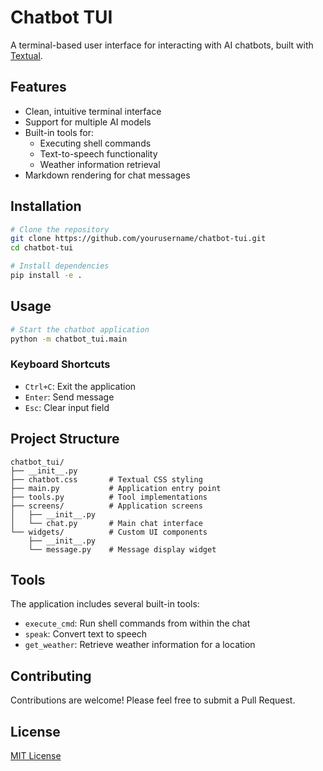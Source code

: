 # Chatbot TUI

A terminal-based user interface for interacting with AI chatbots, built with [Textual](https://textual.io/).

## Features

- Clean, intuitive terminal interface
- Support for multiple AI models
- Built-in tools for:
  - Executing shell commands
  - Text-to-speech functionality
  - Weather information retrieval
- Markdown rendering for chat messages

## Installation

```bash
# Clone the repository
git clone https://github.com/yourusername/chatbot-tui.git
cd chatbot-tui

# Install dependencies
pip install -e .
```

## Usage

```bash
# Start the chatbot application
python -m chatbot_tui.main
```

### Keyboard Shortcuts

- `Ctrl+C`: Exit the application
- `Enter`: Send message
- `Esc`: Clear input field

## Project Structure

```
chatbot_tui/
├── __init__.py
├── chatbot.css       # Textual CSS styling
├── main.py           # Application entry point
├── tools.py          # Tool implementations
├── screens/          # Application screens
│   ├── __init__.py
│   └── chat.py       # Main chat interface
└── widgets/          # Custom UI components
    ├── __init__.py
    └── message.py    # Message display widget
```

## Tools

The application includes several built-in tools:

- `execute_cmd`: Run shell commands from within the chat
- `speak`: Convert text to speech
- `get_weather`: Retrieve weather information for a location

## Contributing

Contributions are welcome! Please feel free to submit a Pull Request.

## License

[MIT License](LICENSE)
